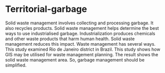 # Territorial-garbage

Solid waste management involves collecting and processing
garbage. It also recycles products. Solid waste management helps determine
the best ways to use industrialised garbage. Industrialization produces
chemicals and other waste products that harm human health. Solid waste
management reduces this impact. Waste management has several ways. This
study examined Rio de Janeiro district in Brazil. This study shows how GIS may be utilised for waste
management planning. The result shows the solid waste management area.
So, garbage management should be simplified.
